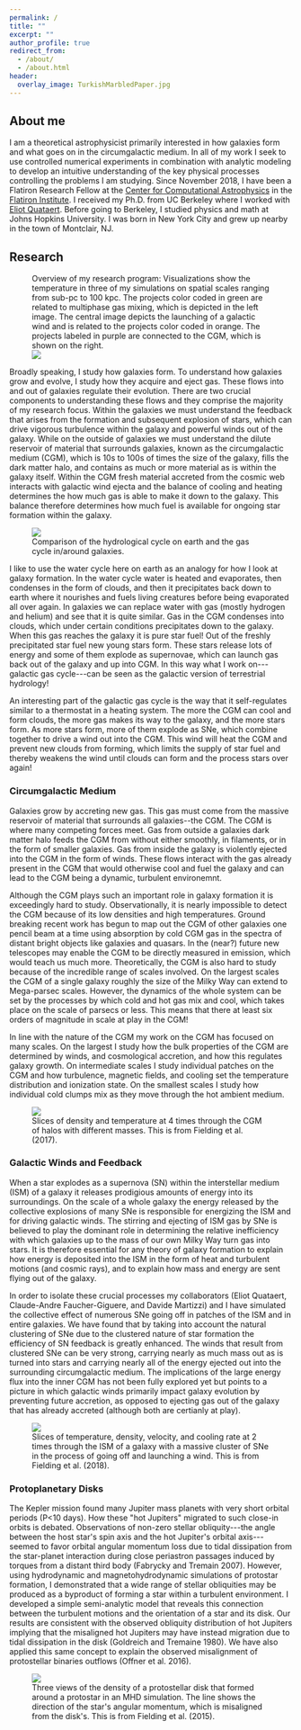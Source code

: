 ```yaml
---
permalink: /
title: ""
excerpt: ""
author_profile: true
redirect_from: 
  - /about/
  - /about.html
header:
  overlay_image: TurkishMarbledPaper.jpg
---
```

<!-- 
<figure style="width: 350px" class="align-right">
  <img src="/images/Me_alt.JPG" alt="">
  <figcaption>It's me!</figcaption>
</figure>  -->

## About me
I am a theoretical astrophysicist primarily interested in how galaxies form and what goes on in the circumgalactic medium. In all of my work I seek to use controlled numerical experiments in combination with analytic modeling to develop an intuitive understanding of the key physical processes controlling the problems I am studying. Since November 2018, I have been a Flatiron Research Fellow at the [Center for Computational Astrophysics](https://www.simonsfoundation.org/flatiron/center-for-computational-astrophysics/) in the [Flatiron Institute](https://www.simonsfoundation.org/flatiron/). I received my Ph.D. from UC Berkeley where I worked with [Eliot Quataert](http://w.astro.berkeley.edu/~eliot/). Before going to Berkeley, I studied physics and math at Johns Hopkins University. I was born in New York City and grew up nearby in the town of Montclair, NJ.


## Research
<figure>
  <figcaption>Overview of my research program: Visualizations show the temperature in three of my simulations on spatial scales ranging from sub-pc to 100 kpc. The projects color coded in green are related to multiphase gas mixing, which is depicted in the left image. The central image depicts the launching of a galactic wind and is related to the projects color coded in orange. The projects labeled in purple are connected to the CGM, which is shown on the right.</figcaption>
  <img src="/images/ResearchStatementGraphic_final_LR_bigger_text_with_galaxy_blended.JPG">
</figure>
Broadly speaking, I study how galaxies form. To understand how galaxies grow and evolve, I study how they acquire and eject gas. These flows into and out of galaxies regulate their evolution. There are two crucial components to understanding these flows and they comprise the majority of my research focus. Within the galaxies we must understand the feedback that arises from the formation and subsequent explosion of stars, which can drive vigorous turbulence within the galaxy and powerful winds out of the galaxy. While on the outside of galaxies we must understand the dilute reservoir of material that surrounds galaxies, known as the circumgalactic medium (CGM), which is 10s to 100s of times the size of the galaxy, fills the dark matter halo, and contains as much or more material as is within the galaxy itself. Within the CGM fresh material accreted from the cosmic web interacts with galactic wind ejecta and the balance of cooling and heating determines the how much gas is able to make it down to the galaxy. This balance therefore determines how much fuel is available for ongoing star formation within the galaxy.

<figure>
  <img src="/images/WaterCycleCartoon.png">
  <figcaption>Comparison of the hydrological cycle on earth and the gas cycle in/around galaxies.</figcaption>
</figure>

I like to use the water cycle here on earth as an analogy for how I look at galaxy formation. In the water cycle water is heated and evaporates, then condenses in the form of clouds, and then it precipitates back down to earth where it nourishes and fuels living creatures before being evaporated all over again. In galaxies we can replace water with gas (mostly hydrogen and helium) and see that it is quite similar. Gas in the CGM condenses into clouds, which under certain conditions precipitates down to the galaxy. When this gas reaches the galaxy it is pure star fuel! Out of the freshly precipitated star fuel new young stars form. These stars release lots of energy and some of them explode as supernovae, which can launch gas back out of the galaxy and up into CGM. In this way what I work on---galactic gas cycle---can be seen as the galactic version of terrestrial hydrology! 

An interesting part of the galactic gas cycle is the way that it self-regulates similar to a thermostat in a heating system. The more the CGM can cool and form clouds, the more gas makes its way to the galaxy, and the more stars form. As more stars form, more of them explode as SNe, which combine together to drive a wind out into the CGM. This wind will heat the CGM and prevent new clouds from forming, which limits the supply of star fuel and thereby weakens the wind until clouds can form and the process stars over again!

### Circumgalactic Medium 
Galaxies grow by accreting new gas. This gas must come from the massive reservoir of material that surrounds all galaxies--the CGM. The CGM is where many competing forces meet. Gas from outside a galaxies dark matter halo feeds the CGM from without either smoothly, in filaments, or in the form of smaller galaxies. Gas from inside the galaxy is violently ejected into the CGM in the form of winds. These flows interact with the gas already present in the CGM that would otherwise cool and fuel the galaxy and can lead to the CGM being a dynamic, turbulent environemnt. 

Although the CGM plays such an important role in galaxy formation it is exceedingly hard to study. Observationally, it is nearly impossible to detect the CGM because of its low densities and high temperatures. Ground breaking recent work has begun to map out the CGM of other galaxies one pencil beam at a time using absorption by cold CGM gas in the spectra of distant bright objects like galaxies and quasars. In the (near?) future new telescopes may enable the CGM to be directly measured in emission, which would teach us much more. Theoretically, the CGM is also hard to study because of the incredible range of scales involved. On the largest scales the CGM of a single galaxy roughly the size of the Milky Way can extend to Mega-parsec scales. However, the dynamics of the whole system can be set by the processes by which cold and hot gas mix and cool, which takes place on the scale of parsecs or less. This means that there at least six orders of magnitude in scale at play in the CGM! 

In line with the nature of the CGM my work on the CGM has focused on many scales. On the largest I study how the bulk properties of the CGM are determined by winds, and cosmological accretion, and how this regulates galaxy growth. On intermediate scales I study individual patches on the CGM and how turbulence, magnetic fields, and cooling set the temperature distribution and ionization state. On the smallest scales I study how individual cold clumps mix as they move through the hot ambient medium.

<figure>
  <img src="/images/CGM_feedback_MultiPanel_n_T_2rvir_ref_9Gyr.png">
  <figcaption>Slices of density and temperature at 4 times through the CGM of halos with different masses. This is from Fielding et al. (2017).</figcaption>
</figure>

### Galactic Winds and Feedback
When a star explodes as a supernova (SN) within the interstellar medium (ISM) of a galaxy it releases prodigious amounts of energy into its surroundings. On the scale of a whole galaxy the energy released by the collective explosions of many SNe is responsible for energizing the ISM and for driving galactic winds. The stirring and ejecting of ISM gas by SNe is believed to play the dominant role in determining the relative inefficiency with which galaxies up to the mass of our own Milky Way turn gas into stars. It is therefore essential for any theory of galaxy formation to explain how energy is deposited into the ISM in the form of heat and turbulent motions (and cosmic rays), and to explain how mass and energy are sent flying out of the galaxy. 

In order to isolate these crucial processes my collaborators (Eliot Quataert, Claude-Andre Faucher-Giguere, and Davide Martizzi) and I have simulated the collective effect of numerous SNe going off in patches of the ISM and in entire galaxies. We have found that by taking into account the natural clustering of SNe due to the clustered nature of star formation the efficiency of SN feedback is greatly enhanced. The winds that result from clustered SNe can be very strong, carrying nearly as much mass out as is turned into stars and carrying nearly all of the energy ejected out into the surrounding circumgalactic medium. The implications of the large energy flux into the inner CGM has not been fully explored yet but points to a picture in which galactic winds primarily impact galaxy evolution by preventing future accretion, as opposed to ejecting gas out of the galaxy that has already accreted (although both are certianly at play).

<figure>
  <img src="/images/Clustered_SNe_mixed_strip_4panel_Sig30_Mcl45_1pc_3_3_23Myr_zoom_panel.png">
  <figcaption>Slices of temperature, density, velocity, and cooling rate at 2 times through the ISM of a galaxy with a massive cluster of SNe in the process of going off and launching a wind. This is from Fielding et al. (2018).</figcaption>
</figure>


### Protoplanetary Disks
The Kepler mission found many Jupiter mass planets with very short orbital periods (P<10 days). How these "hot Jupiters" migrated to such close-in orbits is debated. Observations of non-zero stellar obliquity---the angle between the host star's spin axis and the hot Jupiter's orbital axis---seemed to favor orbital angular momentum loss due to tidal dissipation from the star-planet interaction during close periastron passages induced by torques from a distant third body (Fabrycky and Tremain 2007). However, using hydrodynamic and magnetohydrodynamic simulations of protostar formation, I demonstrated that a wide range of stellar obliquities may be produced as a byproduct of forming a star within a turbulent environment. I developed a simple semi-analytic model that reveals this connection between the turbulent motions and the orientation of a star and its disk. Our results are consistent with the observed obliquity distribution of hot Jupiters implying that the misaligned hot Jupiters may have instead migration due to tidal dissipation in the disk (Goldreich and Tremaine 1980). We have also applied this same concept to explain the observed misalignment of protostellar binaries outflows (Offner et al. 2016).

<figure>
  <img src="/images/threepanel_misaligned_MHD_disk.png">
  <figcaption>Three views of the density of a protostellar disk that formed around a protostar in an MHD simulation. The line shows the direction of the star's angular momentum, which is misaligned from the disk's. This is from Fielding et al. (2015).</figcaption>
</figure>




<!-- 
This is the front page of a website that is powered by the [academicpages template](https://github.com/academicpages/academicpages.github.io) and hosted on GitHub pages. [GitHub pages](https://pages.github.com) is a free service in which websites are built and hosted from code and data stored in a GitHub repository, automatically updating when a new commit is made to the respository. This template was forked from the [Minimal Mistakes Jekyll Theme](https://mmistakes.github.io/minimal-mistakes/) created by Michael Rose, and then extended to support the kinds of content that academics have: publications, talks, teaching, a portfolio, blog posts, and a dynamically-generated CV. You can fork [this repository](https://github.com/academicpages/academicpages.github.io) right now, modify the configuration and markdown files, add your own PDFs and other content, and have your own site for free, with no ads! An older version of this template powers my own personal website at [stuartgeiger.com](http://stuartgeiger.com), which uses [this Github repository](https://github.com/staeiou/staeiou.github.io).

A data-driven personal website
======
Like many other Jekyll-based GitHub Pages templates, academicpages makes you separate the website's content from its form. The content & metadata of your website are in structured markdown files, while various other files constitute the theme, specifying how to transform that content & metadata into HTML pages. You keep these various markdown (.md), YAML (.yml), HTML, and CSS files in a public GitHub repository. Each time you commit and push an update to the repository, the [GitHub pages](https://pages.github.com/) service creates static HTML pages based on these files, which are hosted on GitHub's servers free of charge.

Many of the features of dynamic content management systems (like Wordpress) can be achieved in this fashion, using a fraction of the computational resources and with far less vulnerability to hacking and DDoSing. You can also modify the theme to your heart's content without touching the content of your site. If you get to a point where you've broken something in Jekyll/HTML/CSS beyond repair, your markdown files describing your talks, publications, etc. are safe. You can rollback the changes or even delete the repository and start over -- just be sure to save the markdown files! Finally, you can also write scripts that process the structured data on the site, such as [this one](https://github.com/academicpages/academicpages.github.io/blob/master/talkmap.ipynb) that analyzes metadata in pages about talks to display [a map of every location you've given a talk](https://academicpages.github.io/talkmap.html).

Getting started
======
1. Register a GitHub account if you don't have one and confirm your e-mail (required!)
1. Fork [this repository](https://github.com/academicpages/academicpages.github.io) by clicking the "fork" button in the top right. 
1. Go to the repository's settings (rightmost item in the tabs that start with "Code", should be below "Unwatch"). Rename the repository "[your GitHub username].github.io", which will also be your website's URL.
1. Set site-wide configuration and create content & metadata (see below -- also see [this set of diffs](http://archive.is/3TPas) showing what files were changed to set up [an example site](https://getorg-testacct.github.io) for a user with the username "getorg-testacct")
1. Upload any files (like PDFs, .zip files, etc.) to the files/ directory. They will appear at https://[your GitHub username].github.io/files/example.pdf.  
1. Check status by going to the repository settings, in the "GitHub pages" section

Site-wide configuration
------
The main configuration file for the site is in the base directory in [_config.yml](https://github.com/academicpages/academicpages.github.io/blob/master/_config.yml), which defines the content in the sidebars and other site-wide features. You will need to replace the default variables with ones about yourself and your site's github repository. The configuration file for the top menu is in [_data/navigation.yml](https://github.com/academicpages/academicpages.github.io/blob/master/_data/navigation.yml). For example, if you don't have a portfolio or blog posts, you can remove those items from that navigation.yml file to remove them from the header. 

Create content & metadata
------
For site content, there is one markdown file for each type of content, which are stored in directories like _publications, _talks, _posts, _teaching, or _pages. For example, each talk is a markdown file in the [_talks directory](https://github.com/academicpages/academicpages.github.io/tree/master/_talks). At the top of each markdown file is structured data in YAML about the talk, which the theme will parse to do lots of cool stuff. The same structured data about a talk is used to generate the list of talks on the [Talks page](https://academicpages.github.io/talks), each [individual page](https://academicpages.github.io/talks/2012-03-01-talk-1) for specific talks, the talks section for the [CV page](https://academicpages.github.io/cv), and the [map of places you've given a talk](https://academicpages.github.io/talkmap.html) (if you run this [python file](https://github.com/academicpages/academicpages.github.io/blob/master/talkmap.py) or [Jupyter notebook](https://github.com/academicpages/academicpages.github.io/blob/master/talkmap.ipynb), which creates the HTML for the map based on the contents of the _talks directory).

**Markdown generator**

I have also created [a set of Jupyter notebooks](https://github.com/academicpages/academicpages.github.io/tree/master/markdown_generator
) that converts a CSV containing structured data about talks or presentations into individual markdown files that will be properly formatted for the academicpages template. The sample CSVs in that directory are the ones I used to create my own personal website at stuartgeiger.com. My usual workflow is that I keep a spreadsheet of my publications and talks, then run the code in these notebooks to generate the markdown files, then commit and push them to the GitHub repository.

How to edit your site's GitHub repository
------
Many people use a git client to create files on their local computer and then push them to GitHub's servers. If you are not familiar with git, you can directly edit these configuration and markdown files directly in the github.com interface. Navigate to a file (like [this one](https://github.com/academicpages/academicpages.github.io/blob/master/_talks/2012-03-01-talk-1.md) and click the pencil icon in the top right of the content preview (to the right of the "Raw | Blame | History" buttons). You can delete a file by clicking the trashcan icon to the right of the pencil icon. You can also create new files or upload files by navigating to a directory and clicking the "Create new file" or "Upload files" buttons. 

Example: editing a markdown file for a talk
![Editing a markdown file for a talk](/images/editing-talk.png)

For more info
------
More info about configuring academicpages can be found in [the guide](https://academicpages.github.io/markdown/). The [guides for the Minimal Mistakes theme](https://mmistakes.github.io/minimal-mistakes/docs/configuration/) (which this theme was forked from) might also be helpful.
 -->